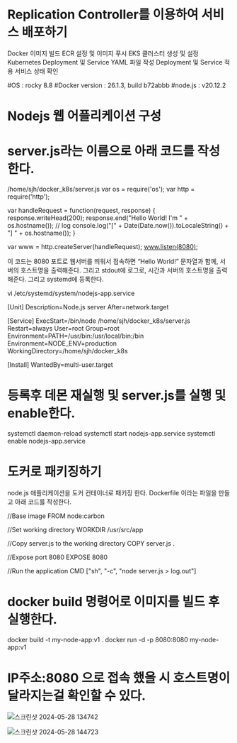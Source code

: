 # Replication Controller를 이용하여 서비스 배포하기

Docker 이미지 빌드
ECR 설정 및 이미지 푸시
EKS 클러스터 생성 및 설정
Kubernetes Deployment 및 Service YAML 파일 작성
Deployment 및 Service 적용
서비스 상태 확인

#OS : rocky 8.8
#Docker version :  26.1.3, build b72abbb
#node.js : v20.12.2

# Nodejs 웹 어플리케이션 구성

server.js라는 이름으로 아래 코드를 작성한다.
===================================================================
/home/sjh/docker_k8s/server.js
var os = require('os');
var http = require('http');

var handleRequest = function(request, response) {
  response.writeHead(200);
  response.end("Hello World! I'm " + os.hostname());
  // log
  console.log("[" + Date(Date.now()).toLocaleString() + "] " + os.hostname());
}

var www = http.createServer(handleRequest);
www.listen(8080);


이 코드는 8080 포트로 웹서버를 띄워서 접속하면 “Hello World!” 문자열과 함께, 서버의 호스트명을 출력해준다. 그리고 stdout에 로그로, 시간과 서버의 호스트명을 출력해준다.
그리고 systemd에 등록한다.

vi /etc/systemd/system/nodejs-app.service

[Unit]
Description=Node.js server
After=network.target

[Service]
ExecStart=/bin/node /home/sjh/docker_k8s/server.js
Restart=always
User=root
Group=root
Environment=PATH=/usr/bin:/usr/local/bin:/bin
Environment=NODE_ENV=production
WorkingDirectory=/home/sjh/docker_k8s

[Install]
WantedBy=multi-user.target


등록후 데몬 재실행 및 server.js를 실행 및 enable한다.
===================================================================
systemctl daemon-reload
systemctl start nodejs-app.service
systemctl enable nodejs-app.service



도커로 패키징하기
===================================================================
node.js 애플리케이션을 도커 컨테이너로 패키징 한다.
Dockerfile 이라는 파일을 만들고 아래 코드를 작성한다.

//Base image
FROM node:carbon

//Set working directory
WORKDIR /usr/src/app

//Copy server.js to the working directory
COPY server.js .

//Expose port 8080
EXPOSE 8080

//Run the application
CMD ["sh", "-c", "node server.js > log.out"]


docker build 명령어로 이미지를 빌드 후 실행한다.
===================================================================
docker build -t my-node-app:v1 .
docker run -d -p 8080:8080 my-node-app:v1



IP주소:8080 으로 접속 했을 시 호스트명이 달라지는걸 확인할 수 있다.
===================================================================
![스크린샷 2024-05-28 134742](https://github.com/Yonnghohoy/docker_k8s/assets/88643834/ccafeddf-1fdd-4c14-9090-ff0cd8499958)


![스크린샷 2024-05-28 144723](https://github.com/Yonnghohoy/docker_k8s/assets/88643834/6eab5829-53d8-4509-a979-5284e30a3488)

